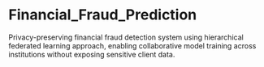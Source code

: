 # Financial_Fraud_Prediction
Privacy-preserving financial fraud detection system using hierarchical federated learning approach, enabling collaborative model training across institutions without exposing sensitive client data.
